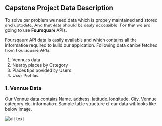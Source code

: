 ## Capstone Project Data Description

To solve our problem we need data which is propely maintained and stored and uptodate. And that data should be easly accessible.
For that we are going to use **Foursquare** APIs.

Foursqaure API data is easily available and which contains all the information required to build our application. Following data can be fetched from Foursquare APIs.
1. Vennues data
2. Nearby places by Category
3. Places tips povided by Users
4. User Profiles

### 1. Vennue Data
Our Vennue data contains Name, address, latitude, longitude, City, Vennue category etc. information. Sample table structure of our data will looks like below image.

![alt text](https://github.com/shivprasadd8/coursera-capstone-project/blob/master/1.JPG)
